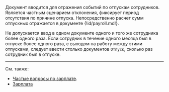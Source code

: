 ﻿Документ вводится для отражения событий по отпускам сотрудников. Является частным сценарием отклонения, фиксирует период отсутствия по причине отпуска. Непосредственно расчет сумм отпускных отражается в документе {!id/payroll.md!}.

Не допускается ввод в одном документе одного и того же сотрудника более одного раза. Если сотрудник в течение одного месяца был в отпуске более одного раза, с выходом на работу между этими отпусками, следует ввести столько документов `Отпуск`, сколько раз сотрудник был в отпуске.

---

См. также:

- [Частые вопросы по зарплате](/faqsalary).
- [Зарплата](/salary)